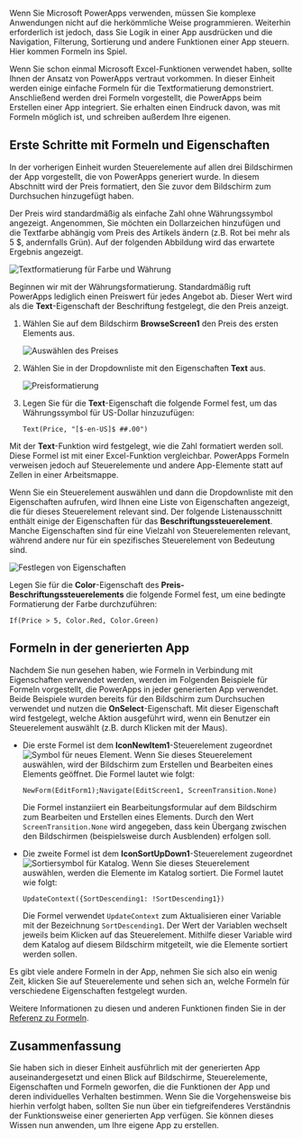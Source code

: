 Wenn Sie Microsoft PowerApps verwenden, müssen Sie komplexe Anwendungen nicht auf die herkömmliche Weise programmieren. Weiterhin erforderlich ist jedoch, dass Sie Logik in einer App ausdrücken und die Navigation, Filterung, Sortierung und andere Funktionen einer App steuern. Hier kommen Formeln ins Spiel.

Wenn Sie schon einmal Microsoft Excel-Funktionen verwendet haben, sollte Ihnen der Ansatz von PowerApps vertraut vorkommen. In dieser Einheit werden einige einfache Formeln für die Textformatierung demonstriert. Anschließend werden drei Formeln vorgestellt, die PowerApps beim Erstellen einer App integriert. Sie erhalten einen Eindruck davon, was mit Formeln möglich ist, und schreiben außerdem Ihre eigenen.

## <a name="get-started-with-formulas-and-properties"></a>Erste Schritte mit Formeln und Eigenschaften
In der vorherigen Einheit wurden Steuerelemente auf allen drei Bildschirmen der App vorgestellt, die von PowerApps generiert wurde. In diesem Abschnitt wird der Preis formatiert, den Sie zuvor dem Bildschirm zum Durchsuchen hinzugefügt haben.

Der Preis wird standardmäßig als einfache Zahl ohne Währungssymbol angezeigt. Angenommen, Sie möchten ein Dollarzeichen hinzufügen und die Textfarbe abhängig vom Preis des Artikels ändern (z.B. Rot bei mehr als 5 $, andernfalls Grün). Auf der folgenden Abbildung wird das erwartete Ergebnis angezeigt.

![Textformatierung für Farbe und Währung](../media/conditional-format.png)

Beginnen wir mit der Währungsformatierung. Standardmäßig ruft PowerApps lediglich einen Preiswert für jedes Angebot ab. Dieser Wert wird als die **Text**-Eigenschaft der Beschriftung festgelegt, die den Preis anzeigt.

1. Wählen Sie auf dem Bildschirm **BrowseScreen1** den Preis des ersten Elements aus.

    ![Auswählen des Preises](../media/select-price.png)

1. Wählen Sie in der Dropdownliste mit den Eigenschaften **Text** aus.

    ![Preisformatierung](../media/powerapps-formulas1.png)

1. Legen Sie für die **Text**-Eigenschaft die folgende Formel fest, um das Währungssymbol für US-Dollar hinzuzufügen:

    `Text(Price, "[$-en-US]$ ##.00")`

Mit der **Text**-Funktion wird festgelegt, wie die Zahl formatiert werden soll. Diese Formel ist mit einer Excel-Funktion vergleichbar. PowerApps Formeln verweisen jedoch auf Steuerelemente und andere App-Elemente statt auf Zellen in einer Arbeitsmappe.

Wenn Sie ein Steuerelement auswählen und dann die Dropdownliste mit den Eigenschaften aufrufen, wird Ihnen eine Liste von Eigenschaften angezeigt, die für dieses Steuerelement relevant sind. Der folgende Listenausschnitt enthält einige der Eigenschaften für das **Beschriftungssteuerelement**. Manche Eigenschaften sind für eine Vielzahl von Steuerelementen relevant, während andere nur für ein spezifisches Steuerelement von Bedeutung sind.

![Festlegen von Eigenschaften](../media/powerapps-formulas4.png)

Legen Sie für die **Color**-Eigenschaft des **Preis-Beschriftungssteuerelements** die folgende Formel fest, um eine bedingte Formatierung der Farbe durchzuführen:

`If(Price > 5, Color.Red, Color.Green)`

## <a name="formulas-included-in-the-generated-app"></a>Formeln in der generierten App
Nachdem Sie nun gesehen haben, wie Formeln in Verbindung mit Eigenschaften verwendet werden, werden im Folgenden Beispiele für Formeln vorgestellt, die PowerApps in jeder generierten App verwendet. Beide Beispiele wurden bereits für den Bildschirm zum Durchsuchen verwendet und nutzen die **OnSelect**-Eigenschaft. Mit dieser Eigenschaft wird festgelegt, welche Aktion ausgeführt wird, wenn ein Benutzer ein Steuerelement auswählt (z.B. durch Klicken mit der Maus).

* Die erste Formel ist dem **IconNewItem1**-Steuerelement zugeordnet ![Symbol für neues Element](../media/powerapps-icon-add-item.png). Wenn Sie dieses Steuerelement auswählen, wird der Bildschirm zum Erstellen und Bearbeiten eines Elements geöffnet. Die Formel lautet wie folgt:

    `NewForm(EditForm1);Navigate(EditScreen1, ScreenTransition.None)`

    Die Formel instanziiert ein Bearbeitungsformular auf dem Bildschirm zum Bearbeiten und Erstellen eines Elements. Durch den Wert `ScreenTransition.None` wird angegeben, dass kein Übergang zwischen den Bildschirmen (beispielsweise durch Ausblenden) erfolgen soll.

* Die zweite Formel ist dem **IconSortUpDown1**-Steuerelement zugeordnet ![Sortiersymbol für Katalog](../media/powerapps-icon-sort.png). Wenn Sie dieses Steuerelement auswählen, werden die Elemente im Katalog sortiert. Die Formel lautet wie folgt:

    `UpdateContext({SortDescending1: !SortDescending1})`

    Die Formel verwendet `UpdateContext` zum Aktualisieren einer Variable mit der Bezeichnung `SortDescending1`. Der Wert der Variablen wechselt jeweils beim Klicken auf das Steuerelement. Mithilfe dieser Variable wird dem Katalog auf diesem Bildschirm mitgeteilt, wie die Elemente sortiert werden sollen.

Es gibt viele andere Formeln in der App, nehmen Sie sich also ein wenig Zeit, klicken Sie auf Steuerelemente und sehen sich an, welche Formeln für verschiedene Eigenschaften festgelegt wurden.

Weitere Informationen zu diesen und anderen Funktionen finden Sie in der [Referenz zu Formeln](https://docs.microsoft.com/powerapps/maker/canvas-apps/formula-reference).

## <a name="wrapping-it-all-up"></a>Zusammenfassung
Sie haben sich in dieser Einheit ausführlich mit der generierten App auseinandergesetzt und einen Blick auf Bildschirme, Steuerelemente, Eigenschaften und Formeln geworfen, die die Funktionen der App und deren individuelles Verhalten bestimmen. Wenn Sie die Vorgehensweise bis hierhin verfolgt haben, sollten Sie nun über ein tiefgreifenderes Verständnis der Funktionsweise einer generierten App verfügen. Sie können dieses Wissen nun anwenden, um Ihre eigene App zu erstellen.